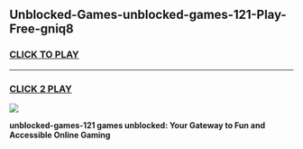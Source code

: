 
## Unblocked-Games-unblocked-games-121-Play-Free-gniq8
<h3>
<a href="https://premium76.site?title=unblocked-games-121&ref=18A1">CLICK TO PLAY</a></h3>
<hr>

<h3>
<a href="https://premium76.site?title=unblocked-games-121&ref=18A1">CLICK 2 PLAY</a>
  
</h3>

<a href="https://premium76.site?title=unblocked-games-121&ref=18A1"><img src="https://clearcache.store/games.png"></a>


**unblocked-games-121 games unblocked: Your Gateway to Fun and Accessible Online Gaming**
